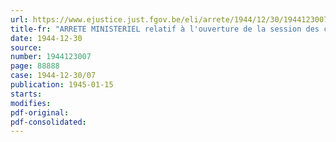 ```yaml
---
url: https://www.ejustice.just.fgov.be/eli/arrete/1944/12/30/1944123007/justel
title-fr: "ARRETE MINISTERIEL relatif à l'ouverture de la session des conseils de révision"
date: 1944-12-30
source:
number: 1944123007
page: 88888
case: 1944-12-30/07
publication: 1945-01-15
starts:
modifies:
pdf-original:
pdf-consolidated:
---
```


